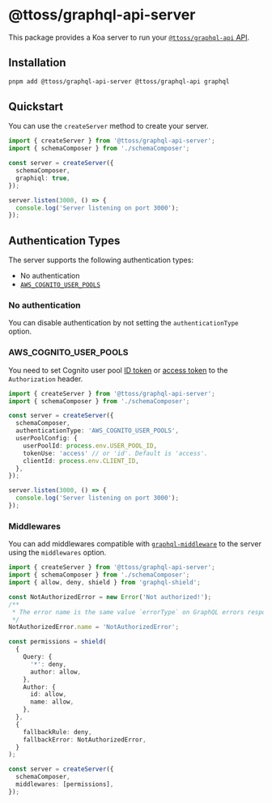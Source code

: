 # @ttoss/graphql-api-server

This package provides a Koa server to run your [`@ttoss/graphql-api` API](https://ttoss.dev/docs/modules/packages/graphql-api/).

## Installation

```bash
pnpm add @ttoss/graphql-api-server @ttoss/graphql-api graphql
```

## Quickstart

You can use the `createServer` method to create your server.

```ts
import { createServer } from '@ttoss/graphql-api-server';
import { schemaComposer } from './schemaComposer';

const server = createServer({
  schemaComposer,
  graphiql: true,
});

server.listen(3000, () => {
  console.log('Server listening on port 3000');
});
```

## Authentication Types

The server supports the following authentication types:

- No authentication
- [`AWS_COGNITO_USER_POOLS`](#aws_cognito_user_pools)

### No authentication

You can disable authentication by not setting the `authenticationType` option.

### AWS_COGNITO_USER_POOLS

You need to set Cognito user pool [ID token](https://docs.aws.amazon.com/cognito/latest/developerguide/amazon-cognito-user-pools-using-the-id-token.html) or [access token](https://docs.aws.amazon.com/cognito/latest/developerguide/amazon-cognito-user-pools-using-the-access-token.html) to the `Authorization` header.

```ts
import { createServer } from '@ttoss/graphql-api-server';
import { schemaComposer } from './schemaComposer';

const server = createServer({
  schemaComposer,
  authenticationType: 'AWS_COGNITO_USER_POOLS',
  userPoolConfig: {
    userPoolId: process.env.USER_POOL_ID,
    tokenUse: 'access' // or 'id'. Default is 'access'.
    clientId: process.env.CLIENT_ID,
  },
});

server.listen(3000, () => {
  console.log('Server listening on port 3000');
});
```

### Middlewares

You can add middlewares compatible with [`graphql-middleware`](https://github.com/dimatill/graphql-middleware) to the server using the `middlewares` option.

```ts
import { createServer } from '@ttoss/graphql-api-server';
import { schemaComposer } from './schemaComposer';
import { allow, deny, shield } from 'graphql-shield';

const NotAuthorizedError = new Error('Not authorized!');
/**
 * The error name is the same value `errorType` on GraphQL errors response.
 */
NotAuthorizedError.name = 'NotAuthorizedError';

const permissions = shield(
  {
    Query: {
      '*': deny,
      author: allow,
    },
    Author: {
      id: allow,
      name: allow,
    },
  },
  {
    fallbackRule: deny,
    fallbackError: NotAuthorizedError,
  }
);

const server = createServer({
  schemaComposer,
  middlewares: [permissions],
});
```
